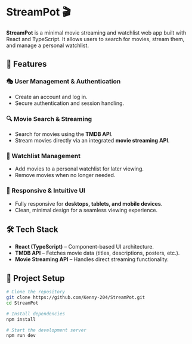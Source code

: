 # StreamPot 🎬  

**StreamPot** is a minimal movie streaming and watchlist web app built with React and TypeScript. It allows users to search for movies, stream them, and manage a personal watchlist.  

## 🚀 Features  

### 🎭 User Management & Authentication  
- Create an account and log in.  
- Secure authentication and session handling.  

### 🔍 Movie Search & Streaming  
- Search for movies using the **TMDB API**.  
- Stream movies directly via an integrated **movie streaming API**.  

### 📌 Watchlist Management  
- Add movies to a personal watchlist for later viewing.  
- Remove movies when no longer needed.  

### 🎨 Responsive & Intuitive UI  
- Fully responsive for **desktops, tablets, and mobile devices**.  
- Clean, minimal design for a seamless viewing experience.  

## 🛠 Tech Stack  

- **React (TypeScript)** – Component-based UI architecture.  
- **TMDB API** – Fetches movie data (titles, descriptions, posters, etc.).  
- **Movie Streaming API** – Handles direct streaming functionality.  

## 📂 Project Setup  

```sh
# Clone the repository
git clone https://github.com/Kenny-204/StreamPot.git
cd StreamPot

# Install dependencies
npm install

# Start the development server
npm run dev
